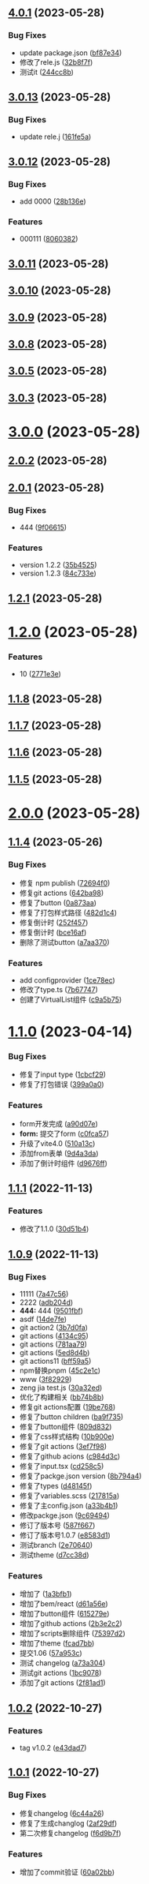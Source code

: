 ## [4.0.1](https://github.com/ivan-My/ashe-design/compare/v3.0.13...v4.0.1) (2023-05-28)


### Bug Fixes

* update package.json ([bf87e34](https://github.com/ivan-My/ashe-design/commit/bf87e34424e9f1ea6c2dd7f9e30c91b04b31b77f))
* 修改了rele.js ([32b8f7f](https://github.com/ivan-My/ashe-design/commit/32b8f7f8d5b4a19c33dbca74fbeed7f072954ae3))
* 测试it ([244cc8b](https://github.com/ivan-My/ashe-design/commit/244cc8b9f3fbe38e1b564d39b195accf9459ca45))



## [3.0.13](https://github.com/ivan-My/ashe-design/compare/v3.0.12...v3.0.13) (2023-05-28)


### Bug Fixes

* update rele.j ([161fe5a](https://github.com/ivan-My/ashe-design/commit/161fe5a9679ba0c69d303f5439654c44eabd205c))



## [3.0.12](https://github.com/ivan-My/ashe-design/compare/v3.0.11...v3.0.12) (2023-05-28)


### Bug Fixes

* add 0000 ([28b136e](https://github.com/ivan-My/ashe-design/commit/28b136e2d0e1d22989d0f29ea4640339501227ad))


### Features

* 000111 ([8060382](https://github.com/ivan-My/ashe-design/commit/806038264142ced7f3f76b79de11fbf98be335b4))



## [3.0.11](https://github.com/ivan-My/ashe-design/compare/v3.0.10...v3.0.11) (2023-05-28)



## [3.0.10](https://github.com/ivan-My/ashe-design/compare/v3.0.9...v3.0.10) (2023-05-28)



## [3.0.9](https://github.com/ivan-My/ashe-design/compare/v3.0.8...v3.0.9) (2023-05-28)



## [3.0.8](https://github.com/ivan-My/ashe-design/compare/v3.0.5...v3.0.8) (2023-05-28)



## [3.0.5](https://github.com/ivan-My/ashe-design/compare/v3.0.3...v3.0.5) (2023-05-28)



## [3.0.3](https://github.com/ivan-My/ashe-design/compare/v3.0.0...v3.0.3) (2023-05-28)



# [3.0.0](https://github.com/ivan-My/ashe-design/compare/v2.0.2...v3.0.0) (2023-05-28)



## [2.0.2](https://github.com/ivan-My/ashe-design/compare/v2.0.1...v2.0.2) (2023-05-28)



## [2.0.1](https://github.com/ivan-My/ashe-design/compare/v1.2.1...v2.0.1) (2023-05-28)


### Bug Fixes

* 444 ([9f06615](https://github.com/ivan-My/ashe-design/commit/9f06615eefed0df4323eec38d9aea283c623f972))


### Features

* version 1.2.2 ([35b4525](https://github.com/ivan-My/ashe-design/commit/35b45259fb38df17edbabbdd806bb6545359b313))
* version 1.2.3 ([84c733e](https://github.com/ivan-My/ashe-design/commit/84c733e1ff40b79c3738d3428bd538830502993e))



## [1.2.1](https://github.com/ivan-My/ashe-design/compare/v1.2.0...v1.2.1) (2023-05-28)



# [1.2.0](https://github.com/ivan-My/ashe-design/compare/v1.1.8...v1.2.0) (2023-05-28)


### Features

* 10 ([2771e3e](https://github.com/ivan-My/ashe-design/commit/2771e3e827edf029c110f979c1d8e4ef8f867eda))



## [1.1.8](https://github.com/ivan-My/ashe-design/compare/v1.1.7...v1.1.8) (2023-05-28)



## [1.1.7](https://github.com/ivan-My/ashe-design/compare/v1.1.6...v1.1.7) (2023-05-28)



## [1.1.6](https://github.com/ivan-My/ashe-design/compare/v1.1.5...v1.1.6) (2023-05-28)



## [1.1.5](https://github.com/ivan-My/ashe-design/compare/v2.0.0...v1.1.5) (2023-05-28)



# [2.0.0](https://github.com/ivan-My/ashe-design/compare/v1.1.4...v2.0.0) (2023-05-28)



## [1.1.4](https://github.com/ivan-My/ashe-design/compare/1.1.0...v1.1.4) (2023-05-26)


### Bug Fixes

* 修复 npm publish ([72694f0](https://github.com/ivan-My/ashe-design/commit/72694f08ff48a8460a4eda85f9a4ca0bf7a35be0))
* 修复git actions ([642ba98](https://github.com/ivan-My/ashe-design/commit/642ba985f0c026fe823261862ce795b38179508b))
* 修复了button ([0a873aa](https://github.com/ivan-My/ashe-design/commit/0a873aa9f7b5b825edc2bd94fd1501c63229108e))
* 修复了打包样式路径 ([482d1c4](https://github.com/ivan-My/ashe-design/commit/482d1c45b4ed2d83e3cdb88cbba591717ab9ca88))
* 修复倒计时 ([252f457](https://github.com/ivan-My/ashe-design/commit/252f457517ec930c2b39e405507de18402afbc37))
* 修复倒计时 ([bce16af](https://github.com/ivan-My/ashe-design/commit/bce16af9010c72ba0a7e956660d4e0a34127ade5))
* 删除了测试button ([a7aa370](https://github.com/ivan-My/ashe-design/commit/a7aa370e779c1dd36cb4c4f552dc9ebdbeac631a))


### Features

* add configprovider ([1ce78ec](https://github.com/ivan-My/ashe-design/commit/1ce78ec29d5c2bf6629ff05e9a6fcdd2a3a0f83e))
* 修改了type.ts ([7b67747](https://github.com/ivan-My/ashe-design/commit/7b67747b9d690e13f00024347cea96bc7449823f))
* 创建了VirtualList组件 ([c9a5b75](https://github.com/ivan-My/ashe-design/commit/c9a5b755588f72c2d86648c4b6abfcc19cc6f937))



# [1.1.0](https://github.com/ivan-My/ashe-design/compare/v1.1.1...1.1.0) (2023-04-14)


### Bug Fixes

* 修复了input type ([1cbcf29](https://github.com/ivan-My/ashe-design/commit/1cbcf29ed4d459afac92c3a740becc8ce2d736f3))
* 修复了打包错误 ([399a0a0](https://github.com/ivan-My/ashe-design/commit/399a0a04cad509339980456016fa0fe930e39657))


### Features

* form开发完成 ([a90d07e](https://github.com/ivan-My/ashe-design/commit/a90d07e363bf8f79b9723c55aadfb2f5a94cf96f))
* **form:** 提交了form ([c0fca57](https://github.com/ivan-My/ashe-design/commit/c0fca574565e508dcaf93042684d7ed4c157c75e))
* 升级了vite4.0 ([510a13c](https://github.com/ivan-My/ashe-design/commit/510a13c33a9e3ec84b1ff105e138021f02c86016))
* 添加from表单 ([9d4a3da](https://github.com/ivan-My/ashe-design/commit/9d4a3da83a0e671fb62181d8a91adefd6e6fcb36))
* 添加了倒计时组件 ([d9676ff](https://github.com/ivan-My/ashe-design/commit/d9676fff0bcc96950f656d06c29573d89bb6b957))



## [1.1.1](https://github.com/ivan-My/ashe-design/compare/v1.0.9...v1.1.1) (2022-11-13)


### Features

* 修改了1.1.0 ([30d51b4](https://github.com/ivan-My/ashe-design/commit/30d51b4cb0ca7a469807b65a1205e473ae1524aa))



## [1.0.9](https://github.com/ivan-My/ashe-design/compare/v1.0.2...v1.0.9) (2022-11-13)


### Bug Fixes

* 11111 ([7a47c56](https://github.com/ivan-My/ashe-design/commit/7a47c56060ad7c08f43b0fb331676b059ed64e97))
* 2222 ([adb204d](https://github.com/ivan-My/ashe-design/commit/adb204dfb80d5eacc31e42c3a8392b027655dc07))
* **444:** 444 ([9501fbf](https://github.com/ivan-My/ashe-design/commit/9501fbffdca220a64baff1532528d8dfa387cf5f))
* asdf ([14de7fe](https://github.com/ivan-My/ashe-design/commit/14de7fe6e29d32aa7f2d62d548a012bde6c8e79c))
* git action2 ([3b7d0fa](https://github.com/ivan-My/ashe-design/commit/3b7d0fa52fcd9ebd81c4325ee7e33c6ba774550e))
* git actions ([4134c95](https://github.com/ivan-My/ashe-design/commit/4134c951022a532da413918516ac997482c0df8f))
* git actions ([781aa79](https://github.com/ivan-My/ashe-design/commit/781aa79a56916054c9c9fe9242675561898d03a3))
* git actions ([5ed8d4b](https://github.com/ivan-My/ashe-design/commit/5ed8d4bdcb7874e8025d6382a956ce890cf0d86e))
* git actions11 ([bff59a5](https://github.com/ivan-My/ashe-design/commit/bff59a5402fc40c7b8705615646d7056620cafb9))
* npm替换pnpm ([45c2e1c](https://github.com/ivan-My/ashe-design/commit/45c2e1cc247c489de867bbd987720e374ff19e3d))
* www ([3f82929](https://github.com/ivan-My/ashe-design/commit/3f82929d4c127207e4d3ed0e34e7fc9a78991f01))
* zeng jia test.js ([30a32ed](https://github.com/ivan-My/ashe-design/commit/30a32ed87bf10ed3f51f13e48b7b3440cb8e4aa1))
* 优化了构建相关 ([bb74b8b](https://github.com/ivan-My/ashe-design/commit/bb74b8b8da767acaf735350280625608df3f7431))
* 修复git actions配置 ([19be768](https://github.com/ivan-My/ashe-design/commit/19be768f7c888c5109ae9bab1e53773dbb6d1de0))
* 修复了button children ([ba9f735](https://github.com/ivan-My/ashe-design/commit/ba9f7351f4f7a2a3e6d24885019f5c7683a33c38))
* 修复了button组件 ([809d832](https://github.com/ivan-My/ashe-design/commit/809d8320607fb745a18906c3823064b645ad07de))
* 修复了css样式结构 ([10b900e](https://github.com/ivan-My/ashe-design/commit/10b900eebf13a0caae68cfbf4bf04ea88633f039))
* 修复了git actions ([3ef7f98](https://github.com/ivan-My/ashe-design/commit/3ef7f988fd5e9abb2ed34ba9bac3102b793564b1))
* 修复了github acions ([c984d3c](https://github.com/ivan-My/ashe-design/commit/c984d3c6753f168d483b943ca86eba94da564e49))
* 修复了input.tsx ([cd258c5](https://github.com/ivan-My/ashe-design/commit/cd258c55f460ddae9e5800e1410095080486c9b3))
* 修复了packge.json version ([8b794a4](https://github.com/ivan-My/ashe-design/commit/8b794a4ed95693d3d2d2916eca0854eeffbb73ba))
* 修复了types ([d48145f](https://github.com/ivan-My/ashe-design/commit/d48145ff82068827ef2ea565db4a36dd122108f8))
* 修复了variables.scss ([217815a](https://github.com/ivan-My/ashe-design/commit/217815a64c44efb6cc70806889503de4a15f3f1e))
* 修复了主config.json ([a33b4b1](https://github.com/ivan-My/ashe-design/commit/a33b4b18ce19731b0ebcef76c9b2ddd46558e7c5))
* 修改packge.json ([9c69494](https://github.com/ivan-My/ashe-design/commit/9c694948bcb0584eba16bc00188d301648947b71))
* 修订了版本号 ([587f667](https://github.com/ivan-My/ashe-design/commit/587f6676779be0fd6cdceabe662c8460ec7bb754))
* 修订了版本号1.0.7 ([e8583d1](https://github.com/ivan-My/ashe-design/commit/e8583d1991b4363b8c62cf72253048c36a6b8d2b))
* 测试branch ([2e70640](https://github.com/ivan-My/ashe-design/commit/2e706401f720cfc37328022921f030ca33fffc5a))
* 测试theme ([d7cc38d](https://github.com/ivan-My/ashe-design/commit/d7cc38d0cf8cea4c864d551e3ce0daea5a1d0bfb))


### Features

* 增加了 ([1a3bfb1](https://github.com/ivan-My/ashe-design/commit/1a3bfb1991ddf9d9216579a8eada1697b134944e))
* 增加了bem/react ([d61a56e](https://github.com/ivan-My/ashe-design/commit/d61a56ef0dace2204fdff28c9e15cac46cf88598))
* 增加了button组件 ([615279e](https://github.com/ivan-My/ashe-design/commit/615279ec172eb41880ca1251ebaea93f156830e3))
* 增加了github actions ([2b3e2c2](https://github.com/ivan-My/ashe-design/commit/2b3e2c29ac6c666b92de39cd88bcee7a5f1e26d9))
* 增加了scripts删除组件 ([75397d2](https://github.com/ivan-My/ashe-design/commit/75397d2f5fc16fe4feef2a677bf8a163103270f3))
* 增加了theme ([fcad7bb](https://github.com/ivan-My/ashe-design/commit/fcad7bbd6f4f2755909ff2473e525129d6de2a4d))
* 提交1.06 ([57a953c](https://github.com/ivan-My/ashe-design/commit/57a953cd22a5ce9adf7d685f1e908cda4d64854c))
* 测试 changelog ([a73a304](https://github.com/ivan-My/ashe-design/commit/a73a30480d742f6fbe09221afb9ec8ae512d9508))
* 测试git actions ([1bc9078](https://github.com/ivan-My/ashe-design/commit/1bc907848eea55243c2b4c6af48e6a36753e39c7))
* 添加了git actions ([2f81ad1](https://github.com/ivan-My/ashe-design/commit/2f81ad16185e0e01f5eb2ea6f77ed88ef64cc967))



## [1.0.2](https://github.com/ivan-My/ashe-design/compare/v1.0.1...v1.0.2) (2022-10-27)


### Features

* tag v1.0.2 ([e43dad7](https://github.com/ivan-My/ashe-design/commit/e43dad7e150eba3014ffd4fdfd74abf4236d4a62))



## [1.0.1](https://github.com/ivan-My/ashe-design/compare/6c44a266495c7db6febb0ad20f1ef28582a4a044...v1.0.1) (2022-10-27)


### Bug Fixes

* 修复changelog ([6c44a26](https://github.com/ivan-My/ashe-design/commit/6c44a266495c7db6febb0ad20f1ef28582a4a044))
* 修复了生成changlog ([2af29df](https://github.com/ivan-My/ashe-design/commit/2af29df0db2b6454216b028aef4fd75d8a292dc6))
* 第二次修复changelog ([f6d9b7f](https://github.com/ivan-My/ashe-design/commit/f6d9b7fa9880a33eeb7c7613923c0384a99bb28c))


### Features

* 增加了commit验证 ([60a02bb](https://github.com/ivan-My/ashe-design/commit/60a02bbc79778a4d5108ed5815d7923857466d5e))



